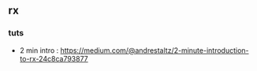 ## rx

### tuts
- 2 min intro : https://medium.com/@andrestaltz/2-minute-introduction-to-rx-24c8ca793877
